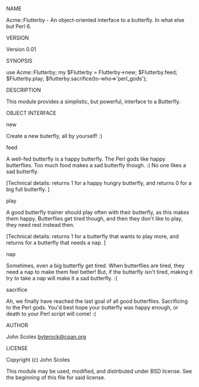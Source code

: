 NAME
 
Acme::Flutterby - An object-oriented interface to a butterfly.  In what else but Perl 6.
 
VERSION
 
Version 0.01
 
SYNOPSIS
 
  use Acme::Flutterby;
  my $Flutterby = Flutterby->new;
  $Flutterby.feed;
  $Flutterby.play;
  $flutterby.sacrifice(to-who=>'perl_gods');
 
DESCRIPTION
 
This module provides a simplistic, but powerful, interface to a Butterfly.
 
OBJECT INTERFACE
 

new

Create a new buterfly, all by yourself! :)
 

feed
 
A well-fed butterfly is a happy butterfly.
The Perl gods like happy butterflies.
Too much food makes a sad butterfly though. :(
No one likes a sad butterfly.
 
[Technical details: returns 1 for a happy hungry butterfly, and returns 0
for a big full butterfly. ]
 
play
 
A good butterfly trainer should play often with their butterfly, 
as this makes them happy.
Butterflies get tired though, and then they don't like to play,
they need rest instead then.
 
[Technical details: returns 1 for a butterfly that wants to play more,
and returns for a butterfly that needs a nap. ]
 
nap

Sometimes, even a big butterfly get tired.
When butterflies are tired, they need a nap to make them 
feel better! But, if the butterfly isn't tired, making it
try to take a nap will make it a sad butterfly. :(
 
sacrifice
 
Ah, we finally have reached the last goal of all good butterflies. Sacrificing to the Perl gods. 
You'd best hope your butterfly was happy enough, or death to your Perl script will come! :(
 
AUTHOR
 
John Scoles <byterock@cpan.org>
 
LICENSE
 
Copyright (c) John Scoles 
 
This module may be used, modified, and distributed under BSD license. See the beginning of this file for said license.

